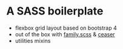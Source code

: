 # A SASS boilerplate

- flexbox grid layout based on bootstrap 4
- out of the box with [family.scss](https://lukyvj.github.io/family.scss/) & [ceaser](https://matthewlein.com/tools/ceaser)
- utilities mixins
